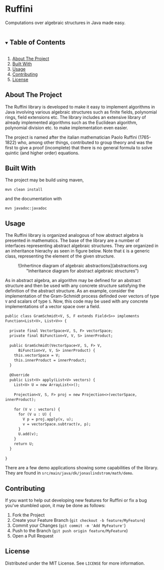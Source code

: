 <!-- PROJECT LOGO -->
<h1>Ruffini</h1>

<p>
    Computations over algebraic structures in Java made easy.
</p>

<!-- TABLE OF CONTENTS -->
<details open="open">
  <summary><h2 style="display: inline-block">Table of Contents</h2></summary>
  <ol>
    <li><a href="#about-the-project">About The Project</a></li>
    <li><a href="#built-with">Built With</a></li>
    <li><a href="#usage">Usage</a></li>
    <li><a href="#contributing">Contributing</a></li>
    <li><a href="#license">License</a></li>
  </ol>
</details>



<!-- ABOUT THE PROJECT -->
## About The Project

<p>
The Ruffini library is developed to make it easy to implement algorithms in Java involving various 
algebraic structures such as finite fields, polynomial rings, field extensions etc. The library includes 
an extensive library of already implemented algorithms such as the Euclidean algorithm, polynomial 
division etc. to make implementation even easier.
</p>
<p>
The project is named after the italian mathematician Paolo Ruffini (1765-1822) who, among other 
things, contributed to group theory and was the first to give a proof (incomplete) that there is no 
general formula to solve quintic (and higher order) equations.
</p>

## Built With
The project may be build using maven,
```
mvn clean install
```
and the documentation with
```
mvn javadoc:javadoc
```

<!-- USAGE EXAMPLES -->
## Usage

The Ruffini library is organized analogous of how abstract algebra is presented in mathematics. The base of the library are a number of interfaces representing abstract algebraic structures. They are organized in an inheritance hierachy as seen in figure below. Note that `E` is a generic class, representing the element of the given structure.

<p align="center">
    ![Inhertince diagram of algebraic abstractions](abstractions.svg "Inheritance diagram for abstract algebraic structures")
</p>

As in abstract algebra, an algorithm may be defined for an abstract structure and then be used with any concrete structure satisfying the definition of the abstract structure. As an example, consider the implementation of the Gram-Schmidt process definded over vectors of type `V` and scalars of type `S`. Now, this code may be used with any concrete implementations of a vector space over a field.

```
public class GramSchmidt<V, S, F extends Field<S>> implements Function<List<V>, List<V>> {

  private final VectorSpace<V, S, F> vectorSpace;
  private final BiFunction<V, V, S> innerProduct;

  public GramSchmidt(VectorSpace<V, S, F> V,
      BiFunction<V, V, S> innerProduct) {
    this.vectorSpace = V;
    this.innerProduct = innerProduct;
  }

  @Override
  public List<V> apply(List<V> vectors) {
    List<V> U = new ArrayList<>();

    Projection<V, S, F> proj = new Projection<>(vectorSpace, innerProduct);

    for (V v : vectors) {
      for (V u : U) {
        V p = proj.apply(v, u);
        v = vectorSpace.subtract(v, p);
      }
      U.add(v);
    }
    return U;
  }

}
```

There are a few demo applications showing some capabilities of the library. They are found in `src/main/java/dk/jonaslindstrom/math/demo`.

<!-- CONTRIBUTING -->
## Contributing

If you want to help out developing new features for Ruffini or fix a bug you've stumbled upon, it may be done as follows:

1. Fork the Project
2. Create your Feature Branch (`git checkout -b feature/MyFeature`)
3. Commit your Changes (`git commit -m 'Add MyFeature'`)
4. Push to the Branch (`git push origin feature/MyFeature`)
5. Open a Pull Request


<!-- LICENSE -->
## License

Distributed under the MIT License. See `LICENSE` for more information.

